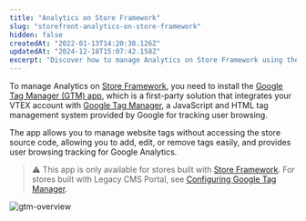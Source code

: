 ```yaml
---
title: "Analytics on Store Framework"
slug: "storefront-analytics-on-store-framework"
hidden: false
createdAt: "2022-01-13T14:20:38.126Z"
updatedAt: "2024-12-18T15:07:42.158Z"
excerpt: "Discover how to manage Analytics on Store Framework using the Google Tag Manager app."
---
```


To manage Analytics on [Store Framework](https://developers.vtex.com/docs/guides/store-framework), you need to install the [Google Tag Manager (GTM) app](https://developers.vtex.com/docs/apps/vtex.google-tag-manager), which is a first-party solution that integrates your VTEX account with [Google Tag Manager](https://tagmanager.google.com), a JavaScript and HTML tag management system provided by Google for tracking user browsing.

The app allows you to manage website tags without accessing the store source code, allowing you to add, edit, or remove tags easily, and provides user browsing tracking for Google Analytics.

> ⚠️ This app is only available for stores built with [Store Framework](https://developers.vtex.com/docs/guides/store-framework). For stores built with Legacy CMS Portal, see [Configuring Google Tag Manager](https://help.vtex.com/en/tutorial/how-to-setup-google-analytics-in-vtex-store--G2P0rmSrEiqCcmUMyUUwG#configuring-google-tag-manager).

![gtm-overview](https://cdn.jsdelivr.net/gh/vtexdocs/dev-portal-content@main/images/google-tag-manager-0.png)

<Flex>

  <WhatsNextCard
  title="Installing Google Tag Manager"
  description="Learn how to install the Google Tag Manager app in your VTEX store."
  linkTo="/docs/guides/store-framework-analytics-installing-google-tag-manager"
  linkTitle="Learn more"
  />

  <WhatsNextCard
  title="Setting up Google Tag Manager"
  description="Set up the Google Tag Manager app with variables, triggers, and tags."
  linkTo="/docs/guides/store-framework-analytics-setting-up-google-tag-manager"
  linkTitle="Learn more"
  />
 
</Flex>
